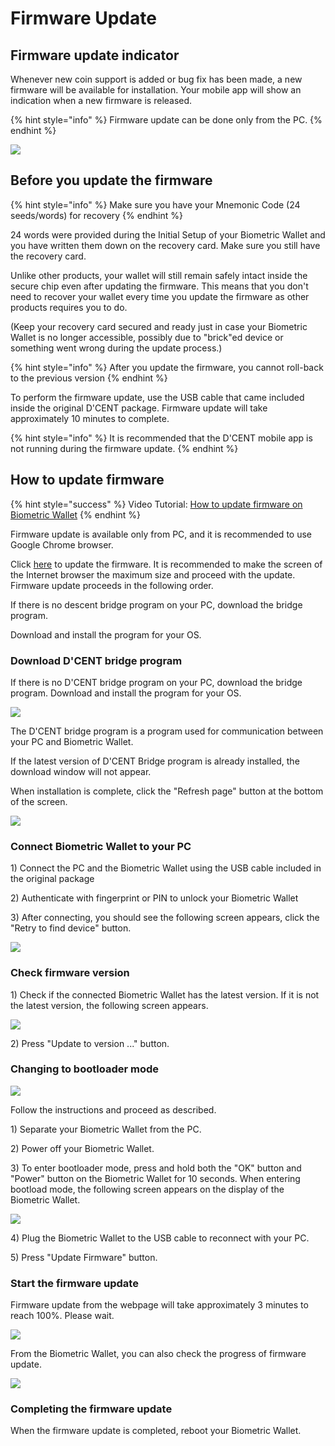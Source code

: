# Firmware Update

## Firmware update indicator

Whenever new coin support is added or bug fix has been made, a new firmware will be available for installation. Your mobile app will show an indication when a new firmware is released.

{% hint style="info" %}
Firmware update can be done only from the PC.
{% endhint %}

![](../../.gitbook/assets/image%20%28195%29.png)

## Before you update the firmware

{% hint style="info" %}
Make sure you have your Mnemonic Code \(24 seeds/words\) for recovery
{% endhint %}

24 words were provided during the Initial Setup of your Biometric Wallet and you have written them down on the recovery card. Make sure you still have the recovery card.   
  
Unlike other products, your wallet will still remain safely intact inside the secure chip even after updating the firmware. This means that you don't need to recover your wallet every time you update the firmware as other products requires you to do.   
  
\(Keep your recovery card secured and ready just in case your Biometric Wallet is no longer accessible, possibly due to "brick"ed device or something went wrong during the update process.\)   

{% hint style="info" %}
After you update the firmware, you cannot roll-back to the previous version
{% endhint %}

To perform the firmware update, use the USB cable that came included inside the original D'CENT package. Firmware update will take approximately 10 minutes to complete. 

{% hint style="info" %}
It is recommended that the D'CENT mobile app is not running during the firmware update.
{% endhint %}

## How to update firmware

{% hint style="success" %}
Video Tutorial: [How to update firmware on Biometric Wallet](https://youtu.be/Hhq4KmA6Ezw)
{% endhint %}

Firmware update is available only from PC, and it is recommended to use Google Chrome browser.

Click [here](https://fwu.dcentwallet.com/) to update the firmware. It is recommended to make the screen of the Internet browser the maximum size and proceed with the update. Firmware update proceeds in the following order.

 If there is no descent bridge program on your PC, download the bridge program.

Download and install the program for your OS.

### Download D'CENT bridge program

If there is no D'CENT bridge program on your PC, download the bridge program. Download and install the program for your OS.

![](../../.gitbook/assets/image%20%28144%29.png)

The D'CENT bridge program is a program used for communication between your PC and Biometric Wallet.

If the latest version of D'CENT Bridge program is already installed, the download window will not appear.

When installation is complete, click the "Refresh page" button at the bottom of the screen.  


![](../../.gitbook/assets/image%20%2853%29.png)

### Connect Biometric Wallet to your PC

1\) Connect the PC and the Biometric Wallet using the USB cable included in the original package

2\) Authenticate with fingerprint or PIN to unlock your Biometric Wallet

3\) After connecting, you should see the following screen appears, click the "Retry to find device" button.

![](../../.gitbook/assets/image%20%28181%29.png)

### Check firmware version

1\) Check if the connected Biometric Wallet has the latest version. If it is not the latest version, the following screen appears.

![](../../.gitbook/assets/image%20%28111%29.png)

2\) Press "Update to version ..." button.

### Changing to bootloader mode

![](../../.gitbook/assets/image%20%2863%29.png)

Follow the instructions and proceed as described.

1\) Separate your Biometric Wallet from the PC.

2\) Power off your Biometric Wallet.

3\) To enter bootloader mode, press and hold both the "OK" button and "Power" button on the Biometric Wallet for 10 seconds. When entering bootload mode, the following screen appears on the display of the Biometric Wallet.

![](../../.gitbook/assets/image%20%2818%29.png)

4\) Plug the Biometric Wallet to the USB cable to reconnect with your PC.

5\) Press "Update Firmware" button.

### Start the firmware update

Firmware update from the webpage will take approximately 3 minutes to reach 100%. Please wait. 

![](../../.gitbook/assets/image%20%2810%29.png)

From the Biometric Wallet, you can also check the progress of firmware update.

![](../../.gitbook/assets/image%20%28174%29.png)

### Completing the firmware update

When the firmware update is completed, reboot your Biometric Wallet.

